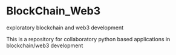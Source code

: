 # BlockChain_Web3
exploratory blockchain and web3 development

This is a repository for collaboratory python based applications in blockchain/web3 development
